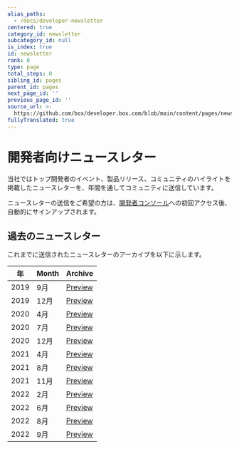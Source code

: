 ```yaml
---
alias_paths:
  - /docs/developer-newsletter
centered: true
category_id: newsletter
subcategory_id: null
is_index: true
id: newsletter
rank: 0
type: page
total_steps: 0
sibling_id: pages
parent_id: pages
next_page_id: ''
previous_page_id: ''
source_url: >-
  https://github.com/box/developer.box.com/blob/main/content/pages/newsletter/index.md
fullyTranslated: true
---
```

# 開発者向けニュースレター

当社ではトップ開発者のイベント、製品リリース、コミュニティのハイライトを掲載したニュースレターを、年間を通してコミュニティに送信しています。

ニュースレターの送信をご希望の方は、[開発者コンソール][dc]への初回アクセス後、自動的にサインアップされます。

## 過去のニュースレター

これまでに送信されたニュースレターのアーカイブを以下に示します。

| 年    | Month | Archive                     |
| ---- | ----- | --------------------------- |
| 2019 | 9月    | [Preview][download-2019-q3] |
| 2019 | 12月   | [Preview][download-2019-q4] |
| 2020 | 4月    | [Preview][download-2020-q1] |
| 2020 | 7月    | [Preview][download-2020-q2] |
| 2020 | 12月   | [Preview][download-2020-q4] |
| 2021 | 4月    | [Preview][download-2021-q1] |
| 2021 | 8月    | [Preview][download-2021-q3] |
| 2021 | 11月   | [Preview][download-2021-q4] |
| 2022 | 2月    | [Preview][download-2022-q1] |
| 2022 | 6月    | [Preview][download-2022-q2] |
| 2022 | 8月    | [Preview][download-2022-q3] |
| 2022 | 9月    | [Preview][download-2022-se] |

[dc]: https://cloud.app.box.com/developers/console

[download-2019-q3]: https://cloud.box.com/s/m7i1r21wudyl2cjnhotgvggou36w8rbx

[download-2019-q4]: https://cloud.box.com/s/55khsung9j7ypzf47uh5e47nwqqyn2gh

[download-2020-q1]: https://cloud.box.com/s/fal9cbf3072hkmq1d2me80e8rvxho3mo

[download-2020-q2]: https://cloud.box.com/s/gdspcda2me3lsa8b2n52ka5xwzypur2v

[download-2020-q4]: https://cloud.box.com/s/kt2cwk8ntj4no0j3ejk2wlzflcj3ori5

[download-2021-q1]: https://cloud.box.com/s/tskx1hdq1i3c7bwsc6d1eh7s3s52tfdc

[download-2021-q3]: https://cloud.box.com/s/wpy2nggmntwegdpju051lt3f7eqq9yyk

[download-2021-q4]: https://cloud.box.com/s/9nlst42j6cmaazoa9tly0vk7g6djoyrr

[download-2022-q1]: https://cloud.box.com/s/r4hntot5sml9vixanwfj3w8qjj44so2e

[download-2022-q2]: https://cloud.box.com/s/e9mavlgv13khwxerc23s5qxttvkyllsm

[download-2022-q3]: https://cloud.box.com/s/vbxxquykpqnba9hxs25cixqj1jnn2yk0

[download-2022-se]: https://cloud.box.com/s/hu1kzz0b2vq8oj92bppp6q81jww1vgf8
